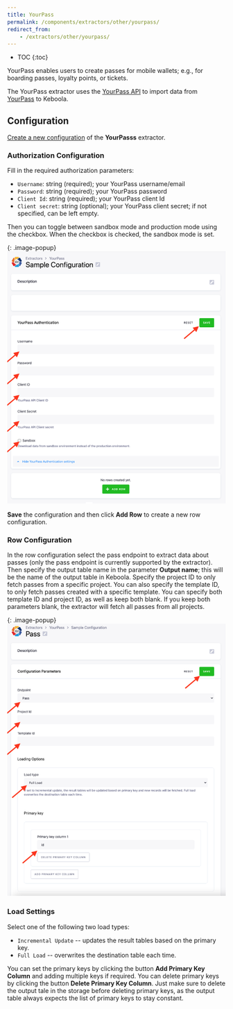 ```yaml
---
title: YourPass
permalink: /components/extractors/other/yourpass/
redirect_from:
    - /extractors/other/yourpass/
---
```


* TOC
{:toc}

YourPass enables users to create passes for mobile wallets; e.g., for boarding passes, loyalty points, or tickets.

The YourPass extractor uses the [YourPass API](https://doc.yourpass.eu/) to import data from [YourPass](https://www.yourpass.eu/)
to Keboola.

## Configuration
[Create a new configuration](/components/#creating-component-configuration) of the **YourPasss** extractor.

### Authorization Configuration

Fill in the required authorization parameters:
- `Username`: string (required); your YourPass username/email
- `Password`: string (required); your YourPass password
- `Client Id`: string (required); your YourPass client Id
- `Client secret`: string (optional); your YourPass client secret; if not specified, can be left empty.

Then you can toggle between sandbox mode and production mode using the checkbox. When the checkbox is checked, the sandbox mode is set.

{: .image-popup}
![Screenshot - YourPass authorization configuration](/components/extractors/other/yourpass/yourpass_auth.png)

**Save** the configuration and then click **Add Row** to create a new row configuration.

### Row Configuration

In the row configuration select the pass endpoint to extract data about passes (only the pass endpoint is currently supported by the extractor).
Then specify the output table name in the parameter **Output name**; this will be the name of the output table in Keboola.
Specify the project ID to only fetch passes from a specific project. You can also specify the template ID, to only fetch
passes created with a specific template. You can specify both template ID and project ID, as well as keep both blank. If you keep both 
parameters blank, the extractor will fetch all passes from all projects.

{: .image-popup}
![Screenshot - YourPass row configuration](/components/extractors/other/yourpass/yourpass_row.png)

### Load Settings

Select one of the following two load types: 

- `Incremental Update` -- updates the result tables based on the primary key.
- `Full Load` -- overwrites the destination table each time.

You can set the primary keys by clicking the button **Add Primary Key Column** and adding multiple keys if required.
You can delete primary keys by clicking the button **Delete Primary Key Column**. Just make sure to delete the output tale 
in the storage before deleting primary keys, as the output table always expects the list of primary keys to stay constant.

